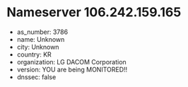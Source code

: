 # Nameserver 106.242.159.165

* as_number: 3786
* name: Unknown
* city: Unknown
* country: KR
* organization: LG DACOM Corporation
* version: YOU are being MONITORED!!
* dnssec: false
